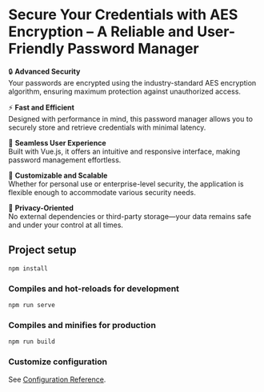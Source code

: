 
# Secure Your Credentials with AES Encryption – A Reliable and User-Friendly Password Manager


🔒 **Advanced Security**  
Your passwords are encrypted using the industry-standard AES encryption algorithm, ensuring maximum protection against unauthorized access.

⚡ **Fast and Efficient**  
Designed with performance in mind, this password manager allows you to securely store and retrieve credentials with minimal latency.

🔄 **Seamless User Experience**  
Built with Vue.js, it offers an intuitive and responsive interface, making password management effortless.

🔧 **Customizable and Scalable**  
Whether for personal use or enterprise-level security, the application is flexible enough to accommodate various security needs.

🔐 **Privacy-Oriented**  
No external dependencies or third-party storage—your data remains safe and under your control at all times.


## Project setup
```
npm install
```

### Compiles and hot-reloads for development
```
npm run serve
```

### Compiles and minifies for production
```
npm run build
```

### Customize configuration
See [Configuration Reference](https://cli.vuejs.org/config/).
